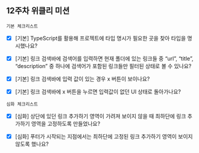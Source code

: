 ## 12주차 위클리 미션

`기본 체크리스트`

- [x] [기본] TypeScript를 활용해 프로젝트에 타입 명시가 필요한 곳을 찾아 타입을 명시했나요?

- [x] [기본] 링크 검색바에 검색어를 입력하면 현재 폴더에 있는 링크들 중 “url”, “title”, “description” 중 하나에 검색어가 포함된 링크들만 필터된 상태로 볼 수 있나요?

- [x] [기본] 링크 검색바에 입력 값이 있는 경우 x 버튼이 보이나요?

- [x] [기본] 링크 검색바에 x 버튼을 누르면 입력값이 없던 UI 상태로 돌아가나요?

`심화 체크리스트`

- [x] [심화] 상단에 있던 링크 추가하기 영역이 가려져 보이지 않을 때 최하단에 링크 추가하기 영역을 고정하도록 만들었나요?

- [x] [심화] 푸터가 시작되는 지점에서는 최하단에 고정된 링크 추가하기 영역이 보이지 않도록 했나요?
